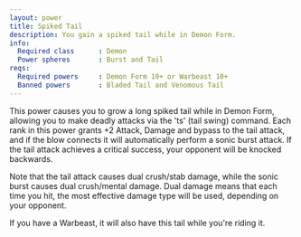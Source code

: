 ```yaml
---
layout: power
title: Spiked Tail
description: You gain a spiked tail while in Demon Form.
info:
  Required class      : Demon
  Power spheres       : Burst and Tail
reqs:
  Required powers     : Demon Form 10+ or Warbeast 10+
  Banned powers       : Bladed Tail and Venomous Tail
---
```


This power causes you to grow a long spiked tail while in Demon Form, allowing 
you to make deadly attacks via the 'ts' (tail swing) command.  Each rank in
this power grants +2 Attack, Damage and bypass to the tail attack, and if the 
blow connects it will automatically perform a sonic burst attack.  If the tail 
attack achieves a critical success, your opponent will be knocked backwards.

Note that the tail attack causes dual crush/stab damage, while the sonic burst 
causes dual crush/mental damage.  Dual damage means that each time you hit, the
most effective damage type will be used, depending on your opponent.

If you have a Warbeast, it will also have this tail while you're riding it.
